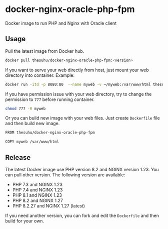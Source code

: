 # docker-nginx-oracle-php-fpm
Docker image to run PHP and Nginx with Oracle client

## Usage

Pull the latest image from Docker hub.

```sh
docker pull thesuhu/docker-nginx-oracle-php-fpm:<version>
```

If you want to serve your web directly from host, just mount your web directory into container. Example:

```sh
docker run -itd -p 8080:80  --name myweb -v ~/myweb:/var/www/html thesuhu/docker-nginx-oracle-php-fpm:<version>
```

If you have permission issue with your web directory, try to change the permission to `777` before running container.

```sh
chmod 777 -R myweb
```

Or you can build new image with your web files. Just create `Dockerfile` file and then build new image.

```sh
FROM thesuhu/docker-nginx-oracle-php-fpm

COPY myweb /var/www/html
```

## Release

The latest Docker image use PHP version 8.2 and NGINX version 1.23. You can pull other version. The following version are available:

- PHP 7.3 and NGINX 1.23
- PHP 7.4 and NGINX 1.23
- PHP 8.1 and NGINX 1.23
- PHP 8.2 and NGINX 1.27
- PHP 8.2.27 and NGINX 1.27 (latest)

If you need another version, you can fork and edit the `Dockerfile` and then build for your own.
